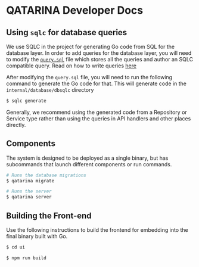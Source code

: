 # QATARINA Developer Docs


## Using `sqlc` for database queries

We use SQLC in the project for generating Go code from SQL for the database layer.
In order to add queries for the database layer, you will need to modify the
[`query.sql`](../query.sql) file which stores all the queries and author an SQLC
compatible query. Read on how to write queries [here](https://docs.sqlc.dev/en/latest/howto/select.html)

After modifying the `query.sql` file, you will need to run the following command
to generate the Go code for that. This will generate code in the `internal/database/dbsqlc` directory

```sh
$ sqlc generate
```

Generally, we recommend using the generated code from a Repository or Service
type rather than using the queries in API handlers and other places directly.

## Components

The system is designed to be deployed as a single binary, but has subcommands that launch different components or run commands.

```sh
# Runs the database migrations
$ qatarina migrate

# Runs the server
$ qatarina server
```

## Building the Front-end

Use the following instructions to build the frontend for embedding into the final
binary built with Go.

```sh 
$ cd ui 

$ npm run build
```

